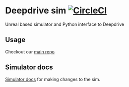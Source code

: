 # Deepdrive sim [![CircleCI](https://circleci.com/gh/deepdrive/deepdrive-sim.svg?style=svg)](https://circleci.com/gh/deepdrive/deepdrive-sim)

Unreal based simulator and Python interface to Deepdrive

## Usage

Checkout our [main repo](https://github.com/deepdrive/deepdrive)


## Simulator docs

[Simulator docs](
https://simdocs.deepdrive.io/v/v3/docs) for making changes to the sim.


